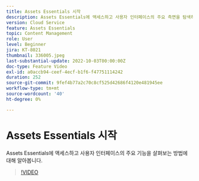 ```yaml
---
title: Assets Essentials 시작
description: Assets Essentials에 액세스하고 사용자 인터페이스의 주요 측면을 탐색하는 방법에 대해 알아봅니다.
version: Cloud Service
feature: Assets Essentials
topic: Content Management
role: User
level: Beginner
jira: KT-8021
thumbnail: 336005.jpeg
last-substantial-update: 2022-10-03T00:00:00Z
doc-type: Feature Video
exl-id: a0accb94-ceef-4ecf-b1f6-f47751114242
duration: 252
source-git-commit: 9fef4b77a2c70c8cf525d42686f4120e481945ee
workflow-type: tm+mt
source-wordcount: '40'
ht-degree: 0%

---
```


# Assets Essentials 시작

Assets Essentials에 액세스하고 사용자 인터페이스의 주요 기능을 살펴보는 방법에 대해 알아봅니다.

>[!VIDEO](https://video.tv.adobe.com/v/336005?quality=12&learn=on)
